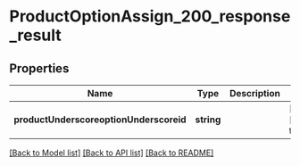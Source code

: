 # ProductOptionAssign_200_response_result

## Properties
Name | Type | Description | Notes
------------ | ------------- | ------------- | -------------
**productUnderscoreoptionUnderscoreid** | **string** |  | [optional] [default to null]

[[Back to Model list]](../README.md#documentation-for-models) [[Back to API list]](../README.md#documentation-for-api-endpoints) [[Back to README]](../README.md)



